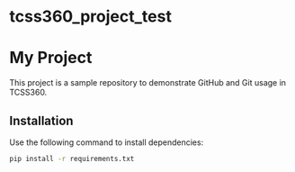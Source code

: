 # tcss360_project_test
# My Project
This project is a sample repository to demonstrate GitHub and Git usage in TCSS360.

## Installation
Use the following command to install dependencies:
```bash
pip install -r requirements.txt
